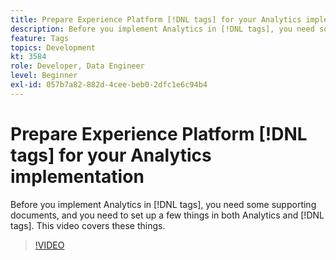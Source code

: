 ```yaml
---
title: Prepare Experience Platform [!DNL tags] for your Analytics implementation
description: Before you implement Analytics in [!DNL tags], you need some supporting documents, and you need to set up a few things in both Analytics and [!DNL tags]. This video covers these things.
feature: Tags
topics: Development
kt: 3584
role: Developer, Data Engineer
level: Beginner
exl-id: 057b7a82-882d-4cee-beb0-2dfc1e6c94b4
---
```

# Prepare Experience Platform [!DNL tags] for your Analytics implementation

Before you implement Analytics in [!DNL tags], you need some supporting documents, and you need to set up a few things in both Analytics and [!DNL tags]. This video covers these things.

>[!VIDEO](https://video.tv.adobe.com/v/28752/?quality=12&learn=on)
